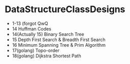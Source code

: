 # DataStructureClassDesigns

* 1-13 (forgot QwQ
* 14 Huffman Codes
* 14(Actually 15) Binary Search Tree
* 15 Depth First Search & Breadth First Search
* 16 Minimum Spanning Tree & Prim Algorithm
* 17(golang) Topo-order
* 18(golang) Dijkstra Shortest Path
